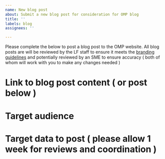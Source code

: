 ```yaml
---
name: New blog post
about: Submit a new blog post for consideration for OMP blog
title: ''
labels: blog
assignees: ''

---
```


Please complete the below to post a blog post to the OMP website. All blog posts are will be reviewed by the LF staff to ensure it meets the [branding guidelines](https://github.com/openmainframeproject/foundation/blob/master/BRANDING_GUIDELINES.md) and potentially reviewed by an SME to ensure accuracy ( both of whom will work with you to make any changes needed )

# Link to blog post content ( or post below )

# Target audience

# Target data to post ( please allow 1 week for reviews and coordination )
